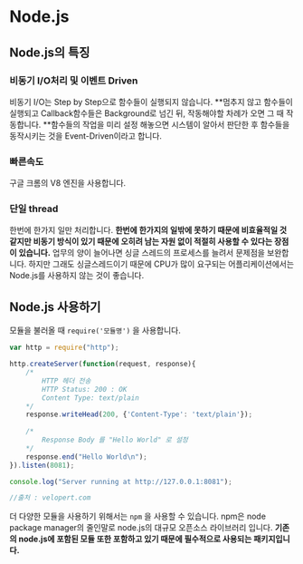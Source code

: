 # Node.js

## Node.js의 특징 

### 비동기 I/O처리 및 이벤트 Driven

비동기 I/O는 Step by Step으로 함수들이 실행되지 않습니다. **멈추지 않고 함수들이 실행되고 Callback함수들은 Background로 넘긴 뒤, 작동해야할 차례가 오면 그 때 작동합니다. **함수들의 작업을 미리 설정 해놓으면 시스템이 알아서 판단한 후 함수들을 동작시키는 것을 Event-Driven이라고 합니다.

### 빠른속도

구글 크롬의 V8 엔진을 사용합니다.

### 단일 thread

한번에 한가지 일만 처리합니다. **한번에 한가지의 일밖에 못하기 때문에 비효율적일 것 같지만 비동기 방식이 있기 때문에 오히려 남는 자원 없이 적절히 사용할 수 있다는 장점이 있습니다.** 업무의 양이 늘어나면 싱글 스레드의 프로세스를 늘려서 문제점을 보완합니다. 하지만 그래도 싱글스레드이기 때문에 CPU가 많이 요구되는 어플리케이션에서는 Node.js를 사용하지 않는 것이 좋습니다.



## Node.js 사용하기

모듈을 불러올 때 `require('모듈명')` 을 사용합니다. 

```javascript
var http = require("http");

http.createServer(function(request, response){
    /* 
        HTTP 헤더 전송
        HTTP Status: 200 : OK
        Content Type: text/plain
    */
    response.writeHead(200, {'Content-Type': 'text/plain'});
    
    /*
        Response Body 를 "Hello World" 로 설정
    */
    response.end("Hello World\n");
}).listen(8081);

console.log("Server running at http://127.0.0.1:8081");

//출처 : velopert.com

```

더 다양한 모듈을 사용하기 위해서는 `npm` 을 사용할 수 있습니다. npm은 node package manager의 줄인말로 node.js의 대규모 오픈소스 라이브러리 입니다. **기존의 node.js에 포함된 모듈 또한 포함하고 있기 때문에 필수적으로 사용되는 패키지입니다.**





